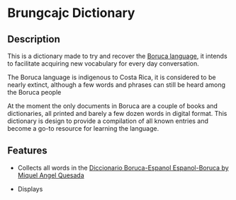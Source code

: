 


# Brungcajc Dictionary

## Description

This is a dictionary made to try and recover the [Boruca language](https://en.wikipedia.org/wiki/Boruca_language), it intends to facilitate acquiring new vocabulary for every day conversation.

The Boruca language is indigenous to Costa Rica, it is considered to be nearly extinct, although a few words and phrases can still be heard among the Boruca people

At the moment the only documents in Boruca are a couple of books and dictionaries, all printed and barely a few dozen words in digital format. This dictionary is design to provide a compilation of all known entries and become a go-to resource for learning the language.

## Features

* Collects all words in the [Diccionario Boruca-Espanol Espanol-Boruca by Miquel Angel Quesada](http://editorial.ucr.ac.cr/lenguas/item/1769-diccionario-boruca-espanol-espanol-boruca.html)

* Displays 


